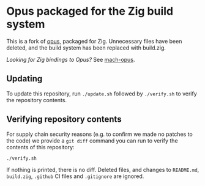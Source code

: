 # Opus packaged for the Zig build system

This is a fork of [opus](https://github.com/xiph/opus), packaged for Zig. Unnecessary files have been deleted, and the build system has been replaced with build.zig.

_Looking for Zig bindings to Opus?_ See [mach-opus](https://github.com/hexops/mach-opus).

## Updating

To update this repository, run `./update.sh` followed by `./verify.sh` to verify the repository contents.

## Verifying repository contents

For supply chain security reasons (e.g. to confirm we made no patches to the code) we provide a `git diff` command you can run to verify the contents of this repository:

```sh
./verify.sh
```

If nothing is printed, there is no diff. Deleted files, and changes to `README.md`, `build.zig`, `.github` CI files and `.gitignore` are ignored.
